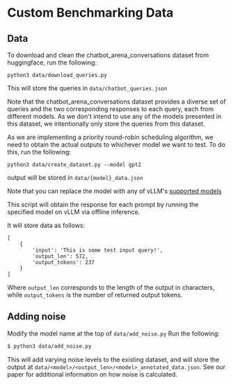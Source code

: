 # Custom Benchmarking Data

## Data

To download and clean the chatbot_arena_conversations dataset from huggingface, run the following:
```
python3 data/download_queries.py 
```
This will store the queries in `data/chatbot_queries.json`

Note that the chatbot_arena_conversations dataset provides a diverse set of queries and the two corresponding responses to each query, each from different models. As we don't intend to use any of the models presented in this dataset, we intentionally only store the queries from this dataset. 


As we are implementing a priority round-robin scheduling algorithm, we need to obtain the actual outputs to whichever model we want to test. 
To do this, run the following:
```
python3 data/create_dataset.py --model gpt2
```
output will be stored in `data/{model}_data.json`


Note that you can replace the model with any of vLLM's [supported models](https://docs.vllm.ai/en/v0.6.2/models/supported_models.html)

This script will obtain the response for each prompt by running the specified model on vLLM via offline inference. 

It will store data as follows:
```
[
    {
        'input': 'This is some test input query!',
        'output_len': 572,
        'output_tokens': 237
    }
]
```
Where `output_len` corresponds to the length of the output in characters, while `output_tokens` is the number of returned output tokens.

## Adding noise
Modify the model name at the top of `data/add_noise.py`
Run the following:
```bash
$ python3 data/add_noise.py
```
This will add varying noise levels to the existing dataset, and will store the output at `data/<model>/<output_len>/<model>_annotated_data.json`. See our paper for additional information on how noise is calculated.